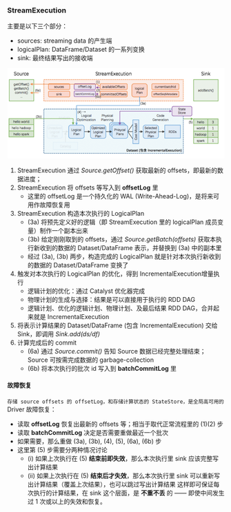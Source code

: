 ### StreamExecution
主要是以下三个部分：
- sources: streaming data 的产生端
- logicalPlan: DataFrame/Dataset 的一系列变换
- sink: 最终结果写出的接收端

![](.images/持续查询.png)

1. StreamExecution 通过 _Source.getOffset()_ 获取最新的 offsets，即最新的数据进度；
2. StreamExecution 将 offsets 等写入到 **offsetLog** 里
    - 这里的 offsetLog 是一个持久化的 WAL (Write-Ahead-Log)，是将来可用作故障恢复用
3. StreamExecution 构造本次执行的 LogicalPlan
    - (3a) 将预先定义好的逻辑（即 StreamExecution 里的 logicalPlan 成员变量）制作一个副本出来
    - (3b) 给定刚刚取到的 offsets，通过 _Source.getBatch(offsets)_ 获取本执行新收到的数据的 Dataset/DataFrame 表示，并替换到 (3a) 中的副本里
    - 经过 (3a), (3b) 两步，构造完成的 LogicalPlan 就是针对本次执行新收到的数据的 Dataset/DataFrame 变换了
4. 触发对本次执行的 LogicalPlan 的优化，得到 IncrementalExecution增量执行
    - 逻辑计划的优化：通过 Catalyst 优化器完成
    - 物理计划的生成与选择：结果是可以直接用于执行的 RDD DAG
    - 逻辑计划、优化的逻辑计划、物理计划、及最后结果 RDD DAG，合并起来就是 IncrementalExecution
5. 将表示计算结果的 Dataset/DataFrame (包含 IncrementalExecution) 交给 Sink，即调用 _Sink.add(ds/df)_
6. 计算完成后的 commit
    - (6a) 通过 _Source.commit()_ 告知 Source 数据已经完整处理结束；Source 可按需完成数据的 garbage-collection
    - (6b) 将本次执行的批次 id 写入到 **batchCommitLog** 里
    
#### 故障恢复
`存储 source offsets 的 offsetLog，和存储计算状态的 StateStore，是全局高可用的`
Driver 故障恢复：
- 读取 **offsetLog** 恢复出最新的 offsets 等；相当于取代正常流程里的 (1)(2) 步
- 读取 **batchCommitLog** 决定是否需要重做最近一个批次
- 如果需要，那么重做 (3a), (3b), (4), (5), (6a), (6b) 步
- 这里第 (5) 步需要分两种情况讨论
    - (i) 如果上次执行在 (5) **结束前即失效**，那么本次执行里 sink 应该完整写出计算结果
    - (ii) 如果上次执行在 (5) **结束后才失效**，那么本次执行里 sink 可以重新写出计算结果（覆盖上次结果），也可以跳过写出计算结果
这样即可保证每次执行的计算结果，在 sink 这个层面，是 **不重不丢** 的 —— 即使中间发生过 1 次或以上的失效和恢复。
